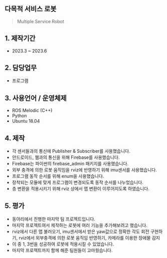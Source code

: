 ## 다목적 서비스 로봇
> Multiple Service Robot

## 1. 제작기간
- 2023.3 ~ 2023.6

## 2. 담당업무
- 프로그램

## 3. 사용언어 / 운영체제
- ROS Melodic (C++)
- Python
- Ubuntu 18.04

## 4. 제작
- 각 센서들과의 통신에 Publisher & Subscriber를 사용했습니다.
- 안드로이드, 웹과의 통신을 위해 Firebase를 사용했습니다.
- Firebase는 파이썬의 firebase_admin 패키지를 사용했습니다.
- 외부 충격에 의한 로봇 움직임을 rviz에 반영하기 위해 imu센서를 사용했습니다.
- 프로그램 동작 순서를 위해 enum을 사용했습니다.
- 장착되는 모듈에 맞게 프로그램이 변경되도록 동작 순서를 나누었습니다.
- 층 변환을 적용시키기 위해 rviz 상에서 맵 변환이 이루어지도록 하였습니다.

## 5. 평가
- 동아리에서 진행한 마지막 팀 프로젝트입니다.
- 마지막 프로젝트여서 제작하는 로봇에 여러 기능을 추가해보려고 했습니다.
- rviz에서 다른 맵 불러오기, imu센서에서 받은 yaw값으로 정확한 각도 회전 구현하기, rviz에서 외부충격에 의한 로봇 움직임 반영하기, 카메라를 이용한 장애물 감지
- 이 중 1, 3번을 성공하여 로봇에 적용시킬 수 있었습니다.
- 마지막 프로젝트까지 함께 해준 팀원들이 고마웠습니다.
